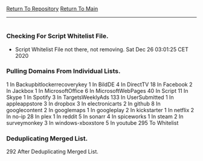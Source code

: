 [Return To Repository](https://github.com/bast69/piholeparser/)
[Return To Main](https://github.com/bast69/piholeparser/blob/master/RecentRunLogs/Mainlog.md)
____________________________________
# 
### Checking For Script Whitelist File.
* Script Whitelist File not there, not removing. Sat Dec 26 03:01:25 CET 2020
### Pulling Domains From Individual Lists.
1 In Backupbitlockerrecoverykey
1 In BildDE
4 In DirectTV
18 In Facebook
2 In Jackbox
1 In MicrosoftOffice
6 In MicrosoftWebPages
40 In Script
11 In Skype
1 In Spotify
3 In TargetsWeeklyAds
133 In UserSubmitted
1 In appleappstore
3 In dropbox
3 In electronicarts
2 In github
8 In googlecontent
2 In googlemaps
1 In googleplay
2 In kickstarter
1 In netflix
2 In no-ip
28 In plex
1 In reddit
5 In sonarr
4 In spiceworks
1 In steam
2 In surveymonkey
3 In windows-xboxstore
5 In youtube
295 To Whitelist
### Deduplicating Merged List.
292 After Deduplicating Merged List.
